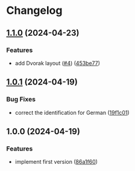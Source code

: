 # Changelog

## [1.1.0](https://github.com/ocavue/keyboard-layout-map/compare/v1.0.1...v1.1.0) (2024-04-23)


### Features

* add Dvorak layout ([#4](https://github.com/ocavue/keyboard-layout-map/issues/4)) ([453be77](https://github.com/ocavue/keyboard-layout-map/commit/453be7706315d33b63bf8bd3d54cd5a5917d80c7))

## [1.0.1](https://github.com/ocavue/keyboard-layout-map/compare/v1.0.0...v1.0.1) (2024-04-19)


### Bug Fixes

* correct the identification for German ([19f1c01](https://github.com/ocavue/keyboard-layout-map/commit/19f1c01f3297f3b3fba99271a5d67e20e741b6db))

## 1.0.0 (2024-04-19)


### Features

* implement first version ([86a1f60](https://github.com/ocavue/keyboard-layout-map/commit/86a1f60cb442b8e803d1e4a312cfcae343cc75bc))
